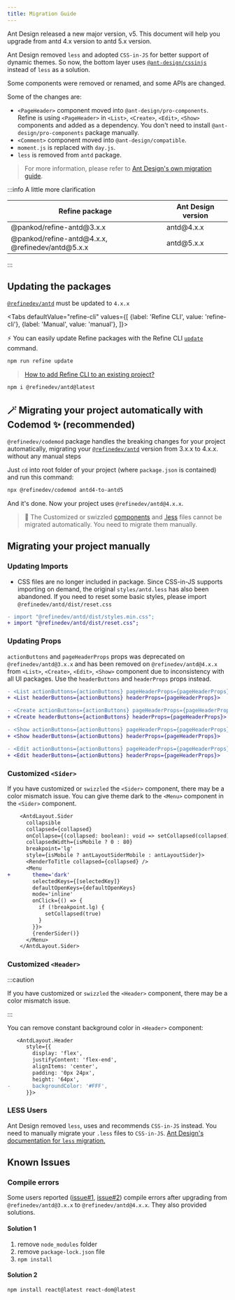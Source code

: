 ```yaml
---
title: Migration Guide
---
```


Ant Design released a new major version, v5. This document will help you upgrade from antd 4.x version to antd 5.x version.

Ant Design removed `less` and adopted `CSS-in-JS` for better support of dynamic themes. So now, the bottom layer uses [`@ant-design/cssinjs`](https://github.com/ant-design/cssinjs) instead of `less` as a solution.

Some components were removed or renamed, and some APIs are changed.

Some of the changes are:

- `<PageHeader>` component moved into `@ant-design/pro-components`. Refine is using `<PageHeader>` in `<List>`, `<Create>`, `<Edit>`, `<Show>` components and added as a dependency. You don't need to install `@ant-design/pro-components` package manually.
- `<Comment>` component moved into `@ant-design/compatible`.
- `moment.js` is replaced with `day.js`.
- `less` is removed from `antd` package.

> For more information, please refer to [Ant Design's own migration guide](https://ant.design/docs/react/migration-v5).

:::info A little more clarification

| Refine package                                                   | Ant Design version |
| ---------------------------------------------------------------- | ------------------ |
| &#64;pankod/refine-antd&#64;3.x.x                                | antd&#64;4.x.x     |
| &#64;pankod/refine-antd&#64;4.x.x, &#64;refinedev/antd&#64;5.x.x | antd&#64;5.x.x     |

:::

## Updating the packages

[`@refinedev/antd`](https://github.com/refinedev/refine/tree/master/packages/antd) must be updated to `4.x.x`

<Tabs
defaultValue="refine-cli"
values={[
{label: 'Refine CLI', value: 'refine-cli'},
{label: 'Manual', value: 'manual'},
]}>

<TabItem value="refine-cli">

⚡️ You can easily update Refine packages with the Refine CLI [`update`](/docs/packages/cli/#update) command.

```bash
npm run refine update
```

> [How to add Refine CLI to an existing project?](/docs/packages/cli/#how-to-add-to-an-existing-project)

</TabItem>

<TabItem value="manual">

```bash
npm i @refinedev/antd@latest
```

</TabItem>

</Tabs>

## 🪄 Migrating your project automatically with Codemod ✨ (recommended)

`@refinedev/codemod` package handles the breaking changes for your project automatically, migrating your [`@refinedev/antd`](https://github.com/refinedev/refine/tree/master/packages/antd) version from 3.x.x to 4.x.x. without any manual steps

Just `cd` into root folder of your project (where `package.json` is contained) and run this command:

```sh
npx @refinedev/codemod antd4-to-antd5
```

And it's done. Now your project uses `@refinedev/antd@4.x.x`.

> 🚨 The Customized or swizzled [components](#customized-sider) and [.less](#less-users) files cannot be migrated automatically. You need to migrate them manually.

## Migrating your project manually

### Updating Imports

- CSS files are no longer included in package. Since CSS-in-JS supports importing on demand, the original `styles/antd.less` has also been abandoned. If you need to reset some basic styles, please import `@refinedev/antd/dist/reset.css`

```diff title="App.tsx"
- import "@refinedev/antd/dist/styles.min.css";
+ import "@refinedev/antd/dist/reset.css";
```

### Updating Props

`actionButtons` and `pageHeaderProps` props was deprecated on `@refinedev/antd@3.x.x` and has been removed on `@refinedev/antd@4.x.x` from `<List>`, `<Create>`, `<Edit>`, `<Show>` component due to inconsistency with all UI packages. Use the `headerButtons` and `headerProps` props instead.

```diff title="List.tsx"
- <List actionButtons={actionButtons} pageHeaderProps={pageHeaderProps}>
+ <List headerButtons={actionButtons} headerProps={pageHeaderProps}>
```

```diff title="Create.tsx"
- <Create actionButtons={actionButtons} pageHeaderProps={pageHeaderProps}>
+ <Create headerButtons={actionButtons} headerProps={pageHeaderProps}>
```

```diff title="Show.tsx"
- <Show actionButtons={actionButtons} pageHeaderProps={pageHeaderProps}>
+ <Show headerButtons={actionButtons} headerProps={pageHeaderProps}>
```

```diff title="Edit.tsx"
- <Edit actionButtons={actionButtons} pageHeaderProps={pageHeaderProps}>
+ <Edit headerButtons={actionButtons} headerProps={pageHeaderProps}>
```

### Customized `<Sider>`

If you have customized or `swizzled` the `<Sider>` component, there may be a color mismatch issue.
You can give theme dark to the `<Menu>` component in the `<Sider>` component.

```diff title="Sider.tsx"
    <AntdLayout.Sider
      collapsible
      collapsed={collapsed}
      onCollapse={(collapsed: boolean): void => setCollapsed(collapsed)}
      collapsedWidth={isMobile ? 0 : 80}
      breakpoint='lg'
      style={isMobile ? antLayoutSiderMobile : antLayoutSider}>
      <RenderToTitle collapsed={collapsed} />
      <Menu
+       theme='dark'
        selectedKeys={[selectedKey]}
        defaultOpenKeys={defaultOpenKeys}
        mode='inline'
        onClick={() => {
          if (!breakpoint.lg) {
            setCollapsed(true)
          }
        }}>
        {renderSider()}
      </Menu>
    </AntdLayout.Sider>
```

### Customized `<Header>`

:::caution

If you have customized or `swizzled` the `<Header>` component, there may be a color mismatch issue.

:::

You can remove constant background color in `<Header>` component:

```diff title="Header.tsx"
   <AntdLayout.Header
      style={{
        display: 'flex',
        justifyContent: 'flex-end',
        alignItems: 'center',
        padding: '0px 24px',
        height: '64px',
-       backgroundColor: '#FFF',
      }}>
```

### LESS Users

Ant Design removed `less`, uses and recommends `CSS-in-JS` instead. You need to manually migrate your `.less` files to `CSS-in-JS`. [Ant Design's documentation for `less` migration.](https://ant.design/docs/react/migration-v5#less-migration)

## Known Issues

### Compile errors

Some users reported ([issue#1](https://discord.com/channels/837692625737613362/1056236230641209396/1056236230641209396), [issue#2](https://discord.com/channels/837692625737613362/1056592183702061177/1056592183702061177)) compile errors after upgrading from `@refinedev/antd@3.x.x` to `@refinedev/antd@4.x.x`. They also provided solutions.

#### Solution 1

1. remove `node_modules` folder
2. remove `package-lock.json` file
3. `npm install`

#### Solution 2

```bash
npm install react@latest react-dom@latest
```

